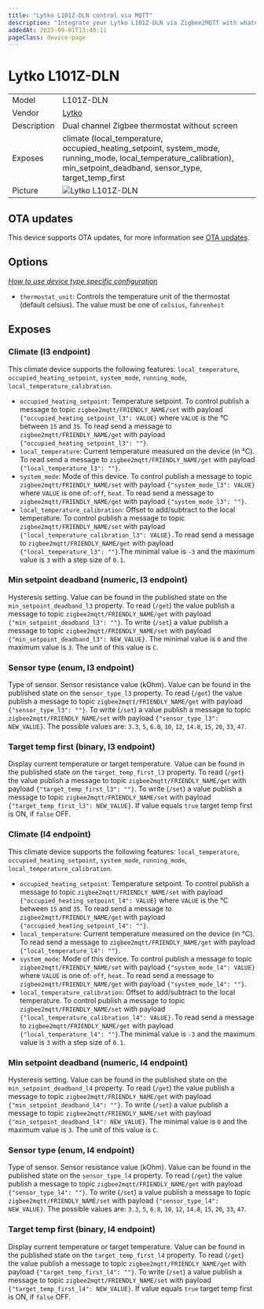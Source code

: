 ```yaml
---
title: "Lytko L101Z-DLN control via MQTT"
description: "Integrate your Lytko L101Z-DLN via Zigbee2MQTT with whatever smart home infrastructure you are using without the vendor's bridge or gateway."
addedAt: 2023-09-01T13:40:11
pageClass: device-page
---
```


<!-- !!!! -->
<!-- ATTENTION: This file is auto-generated through docgen! -->
<!-- You can only edit the "Notes"-Section between the two comment lines "Notes BEGIN" and "Notes END". -->
<!-- Do not use h1 or h2 heading within "## Notes"-Section. -->
<!-- !!!! -->

# Lytko L101Z-DLN

|     |     |
|-----|-----|
| Model | L101Z-DLN  |
| Vendor  | [Lytko](/supported-devices/#v=Lytko)  |
| Description | Dual channel Zigbee thermostat without screen |
| Exposes | climate (local_temperature, occupied_heating_setpoint, system_mode, running_mode, local_temperature_calibration), min_setpoint_deadband, sensor_type, target_temp_first |
| Picture | ![Lytko L101Z-DLN](https://www.zigbee2mqtt.io/images/devices/L101Z-DLN.png) |


<!-- Notes BEGIN: You can edit here. Add "## Notes" headline if not already present. -->


<!-- Notes END: Do not edit below this line -->


## OTA updates
This device supports OTA updates, for more information see [OTA updates](../guide/usage/ota_updates.md).


## Options
*[How to use device type specific configuration](../guide/configuration/devices-groups.md#specific-device-options)*

* `thermostat_unit`: Controls the temperature unit of the thermostat (default celsius). The value must be one of `celsius`, `fahrenheit`


## Exposes

### Climate (l3 endpoint)
This climate device supports the following features: `local_temperature`, `occupied_heating_setpoint`, `system_mode`, `running_mode`, `local_temperature_calibration`.
- `occupied_heating_setpoint`: Temperature setpoint. To control publish a message to topic `zigbee2mqtt/FRIENDLY_NAME/set` with payload `{"occupied_heating_setpoint_l3": VALUE}` where `VALUE` is the °C between `15` and `35`. To read send a message to `zigbee2mqtt/FRIENDLY_NAME/get` with payload `{"occupied_heating_setpoint_l3": ""}`.
- `local_temperature`: Current temperature measured on the device (in °C). To read send a message to `zigbee2mqtt/FRIENDLY_NAME/get` with payload `{"local_temperature_l3": ""}`.
- `system_mode`: Mode of this device. To control publish a message to topic `zigbee2mqtt/FRIENDLY_NAME/set` with payload `{"system_mode_l3": VALUE}` where `VALUE` is one of: `off`, `heat`. To read send a message to `zigbee2mqtt/FRIENDLY_NAME/get` with payload `{"system_mode_l3": ""}`.
- `local_temperature_calibration`: Offset to add/subtract to the local temperature. To control publish a message to topic `zigbee2mqtt/FRIENDLY_NAME/set` with payload `{"local_temperature_calibration_l3": VALUE}.`To read send a message to `zigbee2mqtt/FRIENDLY_NAME/get` with payload `{"local_temperature_l3": ""}`.The minimal value is `-3` and the maximum value is `3` with a step size of `0.1`.

### Min setpoint deadband (numeric, l3 endpoint)
Hysteresis setting.
Value can be found in the published state on the `min_setpoint_deadband_l3` property.
To read (`/get`) the value publish a message to topic `zigbee2mqtt/FRIENDLY_NAME/get` with payload `{"min_setpoint_deadband_l3": ""}`.
To write (`/set`) a value publish a message to topic `zigbee2mqtt/FRIENDLY_NAME/set` with payload `{"min_setpoint_deadband_l3": NEW_VALUE}`.
The minimal value is `0` and the maximum value is `3`.
The unit of this value is `C`.

### Sensor type (enum, l3 endpoint)
Type of sensor. Sensor resistance value (kOhm).
Value can be found in the published state on the `sensor_type_l3` property.
To read (`/get`) the value publish a message to topic `zigbee2mqtt/FRIENDLY_NAME/get` with payload `{"sensor_type_l3": ""}`.
To write (`/set`) a value publish a message to topic `zigbee2mqtt/FRIENDLY_NAME/set` with payload `{"sensor_type_l3": NEW_VALUE}`.
The possible values are: `3.3`, `5`, `6.8`, `10`, `12`, `14.8`, `15`, `20`, `33`, `47`.

### Target temp first (binary, l3 endpoint)
Display current temperature or target temperature.
Value can be found in the published state on the `target_temp_first_l3` property.
To read (`/get`) the value publish a message to topic `zigbee2mqtt/FRIENDLY_NAME/get` with payload `{"target_temp_first_l3": ""}`.
To write (`/set`) a value publish a message to topic `zigbee2mqtt/FRIENDLY_NAME/set` with payload `{"target_temp_first_l3": NEW_VALUE}`.
If value equals `true` target temp first is ON, if `false` OFF.

### Climate (l4 endpoint)
This climate device supports the following features: `local_temperature`, `occupied_heating_setpoint`, `system_mode`, `running_mode`, `local_temperature_calibration`.
- `occupied_heating_setpoint`: Temperature setpoint. To control publish a message to topic `zigbee2mqtt/FRIENDLY_NAME/set` with payload `{"occupied_heating_setpoint_l4": VALUE}` where `VALUE` is the °C between `15` and `35`. To read send a message to `zigbee2mqtt/FRIENDLY_NAME/get` with payload `{"occupied_heating_setpoint_l4": ""}`.
- `local_temperature`: Current temperature measured on the device (in °C). To read send a message to `zigbee2mqtt/FRIENDLY_NAME/get` with payload `{"local_temperature_l4": ""}`.
- `system_mode`: Mode of this device. To control publish a message to topic `zigbee2mqtt/FRIENDLY_NAME/set` with payload `{"system_mode_l4": VALUE}` where `VALUE` is one of: `off`, `heat`. To read send a message to `zigbee2mqtt/FRIENDLY_NAME/get` with payload `{"system_mode_l4": ""}`.
- `local_temperature_calibration`: Offset to add/subtract to the local temperature. To control publish a message to topic `zigbee2mqtt/FRIENDLY_NAME/set` with payload `{"local_temperature_calibration_l4": VALUE}.`To read send a message to `zigbee2mqtt/FRIENDLY_NAME/get` with payload `{"local_temperature_l4": ""}`.The minimal value is `-3` and the maximum value is `3` with a step size of `0.1`.

### Min setpoint deadband (numeric, l4 endpoint)
Hysteresis setting.
Value can be found in the published state on the `min_setpoint_deadband_l4` property.
To read (`/get`) the value publish a message to topic `zigbee2mqtt/FRIENDLY_NAME/get` with payload `{"min_setpoint_deadband_l4": ""}`.
To write (`/set`) a value publish a message to topic `zigbee2mqtt/FRIENDLY_NAME/set` with payload `{"min_setpoint_deadband_l4": NEW_VALUE}`.
The minimal value is `0` and the maximum value is `3`.
The unit of this value is `C`.

### Sensor type (enum, l4 endpoint)
Type of sensor. Sensor resistance value (kOhm).
Value can be found in the published state on the `sensor_type_l4` property.
To read (`/get`) the value publish a message to topic `zigbee2mqtt/FRIENDLY_NAME/get` with payload `{"sensor_type_l4": ""}`.
To write (`/set`) a value publish a message to topic `zigbee2mqtt/FRIENDLY_NAME/set` with payload `{"sensor_type_l4": NEW_VALUE}`.
The possible values are: `3.3`, `5`, `6.8`, `10`, `12`, `14.8`, `15`, `20`, `33`, `47`.

### Target temp first (binary, l4 endpoint)
Display current temperature or target temperature.
Value can be found in the published state on the `target_temp_first_l4` property.
To read (`/get`) the value publish a message to topic `zigbee2mqtt/FRIENDLY_NAME/get` with payload `{"target_temp_first_l4": ""}`.
To write (`/set`) a value publish a message to topic `zigbee2mqtt/FRIENDLY_NAME/set` with payload `{"target_temp_first_l4": NEW_VALUE}`.
If value equals `true` target temp first is ON, if `false` OFF.

